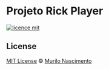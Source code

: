 # Projeto Rick Player


[![licence mit](https://img.shields.io/github/license/Muchecha/Rick-Player)](https://github.com/Muchecha/Rick-Player/edit/main/LICENSE.md)


## License
[MIT License](https://github.com/Muchecha/Rick-Player/edit/main/LICENSE.md) © [Murilo Nascimento](https://github.com/Muchecha)

